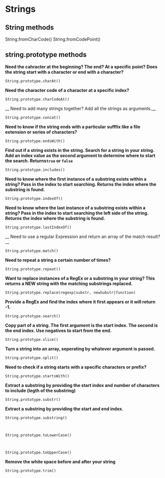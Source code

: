 Strings
=======

## String methods

String.fromCharCode()
String.fromCodePoint()

## string.prototype methods

__Need the cahracter at the beginning?  The end?  At a specific point?__
__Does the string start with a character or end with a character?__

	String.prototype.charAt()

__Need the character code of a character at a specific index?__

	String.prototype.charCodeAt()

__ Need to add many strings together?  Add all the strings as arguments.__

	String.prototype.concat()

__Need to know if the string ends with a particular sufffix like a file extension or series of characters?__

	String.prototype.endsWith()

__Find out if a string exists in the string. Search for a string in your string.  Add an index value as the second argument to determine where to start the search.
Returns`true` or `false`__

	String.prototype.includes()

__Need to know where the first instance of a substring exists within a string? Pass in the index to start searching.  Returns the index where the substring is found.__

	String.prototype.indexOf()

__Need to know where the last instance of a substring exists within a string? Pass in the index to start searching the left side of the string.  Returns the index where the substring is found.__

	String.prototype.lastIndexOf()

__ Need to use a regular Expression and return an array of the match result?__

	String.prototype.match()

__Need to repeat a string a certain number of times?__

	String.prototype.repeat()

__Want to replace instances of a RegEx or a substring in your string? This returns a NEW string with the matching substrings replaced.__

	String.prototype.replace(regexp|substr, newSubstr|function)

__Provide a RegEx and find the index where it first appears or it will return -1.__

	String.prototype.search()

__Copy part of a string. The first argument is the start index. The second is the end index. Use negatives to start from the end.__

	String.prototype.slice()

__Turn a string into an array, seperating by whatever argument is passed.__

	String.prototype.split()

__Need to check if a string starts with a specific characters or prefix?__

	String.prototype.startsWith()

__Extract a substring by providing the start index and number of characters to include (legth of the substring)__

	String.prototype.substr()

__Extract a substring by providing the start and end index.__

	String.prototype.substring()



	String.prototype.toLowerCase()



	String.prototype.toUpperCase()


__Remove the white space before and after your string__


	String.prototype.trim()



